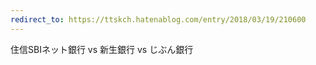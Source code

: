 ```yaml
---
redirect_to: https://ttskch.hatenablog.com/entry/2018/03/19/210600
---
```


住信SBIネット銀行 vs 新生銀行 vs じぶん銀行
